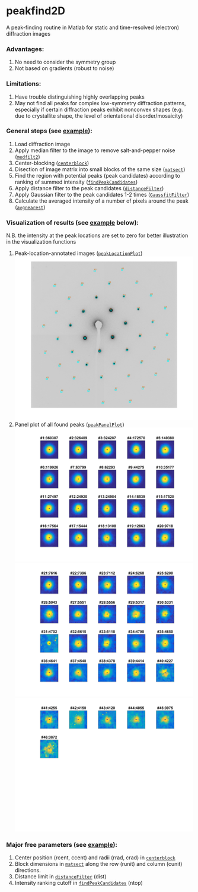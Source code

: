 # peakfind2D
A peak-finding routine in Matlab for static and time-resolved (electron) diffraction images


### Advantages:
1. No need to consider the symmetry group
2. Not based on gradients (robust to noise)


### Limitations:
1. Have trouble distinguishing highly overlapping peaks
2. May not find all peaks for complex low-symmetry diffraction patterns, especially if certain diffraction peaks exhibit nonconvex shapes (e.g. due to crystallite shape, the level of orientational disorder/mosaicity)


### General steps (see [example](https://github.com/RealPolitiX/peakfind2D/tree/master/example)):
1. Load diffraction image
2. Apply median filter to the image to remove salt-and-pepper noise ([`medfilt2`](https://www.mathworks.com/help/images/ref/medfilt2.html))
3. Center-blocking ([`centerblock`](https://github.com/RealPolitiX/peakfind2D/blob/master/centerblock.m))
4. Disection of image matrix into small blocks of the same size ([`matsect`](https://github.com/RealPolitiX/peakfind2D/blob/master/matsect.m))
5. Find the region with potential peaks (peak candidates) according to ranking of summed intensity ([`findPeakCandidates`](https://github.com/RealPolitiX/peakfind2D/blob/master/findPeakCandidates.m))
6. Apply distance filter to the peak candidates ([`distanceFilter`](https://github.com/RealPolitiX/peakfind2D/blob/master/distanceFilter.m))
7. Apply Gaussian filter to the peak candidates 1-2 times ([`GaussfitFilter`](https://github.com/RealPolitiX/peakfind2D/blob/master/GaussfitFilter.m))
8. Calculate the averaged intensity of a number of pixels around the peak ([`avgnearest`](https://github.com/RealPolitiX/peakfind2D/blob/master/avgnearest.m))


### Visualization of results (see [example](https://github.com/RealPolitiX/peakfind2D/tree/master/example) below):
N.B. the intensity at the peak locations are set to zero for better illustration in the visualization functions
1. Peak-location-annotated images ([`peakLocationPlot`](https://github.com/RealPolitiX/peakfind2D/blob/master/peakLocationPlot.m))
![Si electron diffraction pattern](https://github.com/RealPolitiX/peakfind2D/blob/master/example/Img_wPeakAnnotation_BW.png)
2. Panel plot of all found peaks ([`peakPanelPlot`](https://github.com/RealPolitiX/peakfind2D/blob/master/peakPanelPlot.m))
![Peak gallery #1](https://github.com/RealPolitiX/peakfind2D/blob/master/example/2000-00-00_Scan1_PeakGallery_1.png)
![Peak gallery #2](https://github.com/RealPolitiX/peakfind2D/blob/master/example/2000-00-00_Scan1_PeakGallery_2.png)
![Peak gallery #3](https://github.com/RealPolitiX/peakfind2D/blob/master/example/2000-00-00_Scan1_PeakGallery_3.png)


### Major free parameters (see [example](https://github.com/RealPolitiX/peakfind2D/tree/master/example)):
1. Center position (rcent, ccent) and radii (rrad, crad) in [`centerblock`](https://github.com/RealPolitiX/peakfind2D/blob/master/centerblock.m) 
2. Block dimensions in [`matsect`](https://github.com/RealPolitiX/peakfind2D/blob/master/matsect.m) along the row (runit) and column (cunit) directions.
3. Distance limit in [`distanceFilter`](https://github.com/RealPolitiX/peakfind2D/blob/master/distanceFilter.m) (dist)
4. Intensity ranking cutoff in [`findPeakCandidates`](https://github.com/RealPolitiX/peakfind2D/blob/master/findPeakCandidates.m) (ntop)
